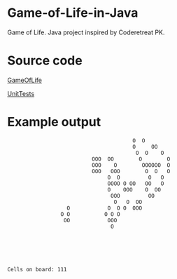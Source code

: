 Game-of-Life-in-Java
====================

Game of Life. Java project inspired by Coderetreat PK. 


# Source code

[GameOfLife](https://github.com/ArturT/Game-of-Life-in-Java/tree/master/src/GameOfLife)

[UnitTests](https://github.com/ArturT/Game-of-Life-in-Java/tree/master/src/UnitTests)


# Example output

											O  O            
											O     OO        
											 O  O    O      
							   OOO  OO        O        O    
							   OOO    O        OOOOOO  O    
							   OOO   OOO        O  O   O    
									O  O         O   O      
									OOOO O OO   OO   O      
									O    OOO    O  OO       
									 OOO         OO         
									  O   O  OO             
					   O            O  O O  OOO             
					 O O           O O O                    
					  OO            OOO                     
									 O                      
															
															
															
															
															
															
	Cells on board: 111
